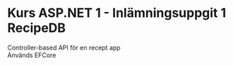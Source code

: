 # Kurs ASP.NET 1 - Inlämningsuppgit 1 RecipeDB
Controller-based API för en recept app  
Används EFCore
